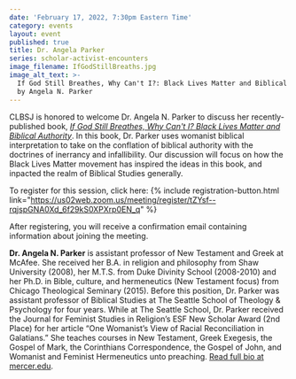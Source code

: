 ```yaml
---
date: 'February 17, 2022, 7:30pm Eastern Time'
category: events
layout: event
published: true
title: Dr. Angela Parker
series: scholar-activist-encounters
image_filename: IfGodStillBreaths.jpg
image_alt_text: >-
  If God Still Breathes, Why Can't I?: Black Lives Matter and Biblical Authority
  by Angela N. Parker
---
```

CLBSJ is honored to welcome Dr. Angela N. Parker to discuss her recently-published book, _[If God Still Breathes, Why Can't I? Black Lives Matter and Biblical Authority](https://www.amazon.com/God-Still-Breathes-Why-Cant/dp/0802879268)_. In this book, Dr. Parker uses womanist biblical interpretation to take on the conflation of biblical authority with the doctrines of inerrancy and infallibility. Our discussion will focus on how the Black Lives Matter movement has inspired the ideas in this book, and inpacted the realm of Biblical Studies generally.

To register for this session, click here: {% include registration-button.html link="https://us02web.zoom.us/meeting/register/tZYsf--rqjspGNA0Xd_6f29kS0XPXrp0EN_q" %}

After registering, you will receive a confirmation email containing information about joining the meeting.

**Dr. Angela N. Parker** is assistant professor of New Testament and Greek at McAfee. She received her B.A. in religion and philosophy from Shaw University (2008), her M.T.S. from Duke Divinity School (2008-2010) and her Ph.D. in Bible, culture, and hermeneutics (New Testament focus) from Chicago Theological Seminary (2015). Before this position, Dr. Parker was assistant professor of Biblical Studies at The Seattle School of Theology & Psychology for four years. While at The Seattle School, Dr. Parker received the Journal for Feminist Studies in Religion’s ESF New Scholar Award (2nd Place) for her article “One Womanist’s View of Racial Reconciliation in Galatians.” She teaches courses in New Testament, Greek Exegesis, the Gospel of Mark, the Corinthians Correspondence, the Gospel of John, and Womanist and Feminist Hermeneutics unto preaching. [Read full bio at mercer.edu](https://theology.mercer.edu/faculty-and-staff/parker/).
